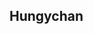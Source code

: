 <p align="center">
<picture>
  <source media="(prefers-color-scheme: dark)" srcset="/stuff/org.prismlauncher.PrismLauncher.logo-darkmode.svg">
  <source media="(prefers-color-scheme: light)" srcset="/stuff/org.prismlauncher.PrismLauncher.logo.svg">
</picture>
</p>

## Hungychan
